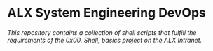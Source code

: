 # ALX System Engineering DevOps

###### This repository contains a collection of shell scripts that fulfill the requirements of the *0x00. Shell, basics* project on the ALX Intranet.
